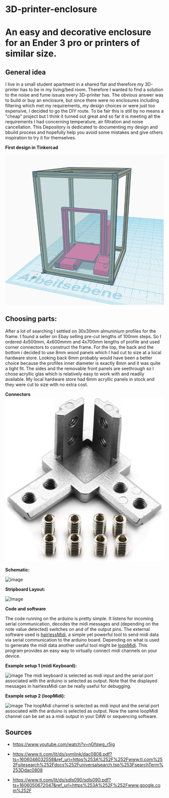 # 3D-printer-enclosure
An easy and decorative enclosure for an Ender 3 pro or printers of similar size.
====================================================

General idea
------------
I live in a small student apartment in a shared flat and therefore my 3D-printer has to be in my living/bed room. Therefore I wanted to find a solution to the noise and fume issues every 3D-printer has. The obvious answer was to build or buy an enclosure, but since there were no enclosures including filtering which met my requirements, my design choices or were just too expensive, I decided to go the DIY route. To be fair this is still  by no means a "cheap" project but I think it turned out great and so far it is meeting all the requirements I had concerning temperature, air filtration and noise cancellation. This Depository is dedicated to documenting my design and bbuild process and hopefully help you avoid some mistakes and give others inspiration to try it for themselves.

**First design in Tinkercad**

![Image](https://github.com/benny3451/3D-printer-enclosure/blob/main/pictures/Screenshot%202022-04-11%20145929.png)

Choosing parts:
--------------

After a lot of searching I settled on 30x30mm almuninium profiles for the frame. I found a seller on Ebay selling pre-cut lengths of 100mm steps. So I ordered 4x500mm, 4x600mmm and 4x700mm lengths of profile and used corner connectors to construct the frame. For the top, the back and the bottom i decided to use 8mm wood panels which I had cut to size at a local hardware store. Looking back 6mm probably would have been a better choice because the profiles inner diameter is exactly 8mm and it was quite a tight fit. The sides and the removable front panels are seethrough so I chose acryllic glas which is relatively easy to work with and readily available. My local hardware store had 6mm acryllic panels in stock and they were cut to size with no extra cost.

**Connectors**
![image](https://github.com/benny3451/3D-printer-enclosure/blob/main/pictures/714dwqiNd2L._AC_SL1500_.jpg)

**Schematic:**

![image](https://imagizer.imageshack.com/img923/3563/q3PZ7V.png)

**Stripboard Layout:**

![Image](https://imagizer.imageshack.com/img923/3299/A2sLox.png)

**Code and software**

The code running on the arduino is pretty simple. It listens for incoming serial communication, decodes the midi messages and (depending on the note value detected) switches on and of the output pins. The external software used is [hairlessMidi](https://projectgus.github.io/hairless-midiserial/#downloads), a simple yet powerful tool to send midi data via serial communication to the arduino board. Depending on what is used to generate the midi data another useful tool might be [loopMidi](https://www.tobias-erichsen.de/software/loopmidi.html). This program provides an easy way to virtually connect midi channels on your device.

**Example setup 1 (midi Keyboard):**

![image](https://imagizer.imageshack.com/img922/6168/5JUzuq.png)
The midi keyboard is selected as midi input and the serial port associated with the arduino is selected as output. Note that the displayed messages in hairlessMidi can be really useful for debugging.

**Example setup 2 (loopMidi):**  
  
![image](https://imagizer.imageshack.com/img922/2503/vIpMLo.png)
The loopMidi channel is selected as midi input and the serial port associated with the arduino is selected as output. Now the same loopMidi channel can be set as a midi output in your DAW or sequencing software. 

Sources
------
- https://www.youtube.com/watch?v=nGfqwg_r5ig  

- https://www.ti.com/lit/ds/symlink/dac0808.pdf?ts=1606046032558&ref_url=https%253A%252F%252Fwww.ti.com%252Fsitesearch%252Fdocs%252Funiversalsearch.tsp%253FsearchTerm%253Ddac0808

- https://www.ti.com/lit/ds/sdls090/sdls090.pdf?ts=1606050672047&ref_url=https%253A%252F%252Fwww.google.com%252F 

